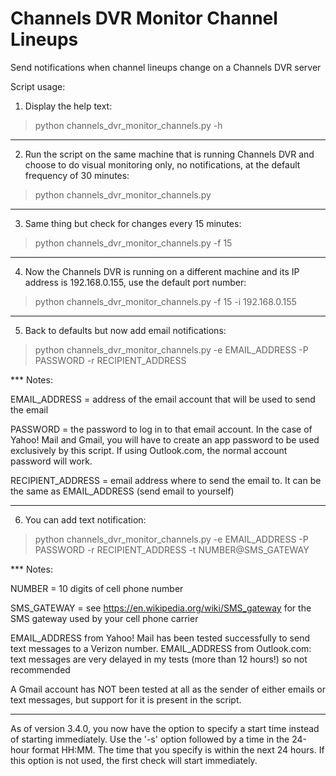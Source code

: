 # Channels DVR Monitor Channel Lineups
 Send notifications when channel lineups change on a Channels DVR server
 
 Script usage:
 
 1. Display the help text:
 
 > python channels_dvr_monitor_channels.py -h
 
---

2. Run the script on the same machine that is running Channels DVR and choose to do visual monitoring only, no notifications, at the default frequency of 30 minutes:

>  python channels_dvr_monitor_channels.py

---

3. Same thing but check for changes every 15 minutes:

> python channels_dvr_monitor_channels.py -f 15

---

4. Now the Channels DVR is running on a different machine and its IP address is 192.168.0.155, use the default port number:

> python channels_dvr_monitor_channels.py -f 15 -i 192.168.0.155

---

5. Back to defaults but now add email notifications:

> python channels_dvr_monitor_channels.py -e EMAIL_ADDRESS -P PASSWORD -r RECIPIENT_ADDRESS

*** Notes:

EMAIL_ADDRESS = address of the email account that will be used to send the email

PASSWORD = the password to log in to that email account. In the case of Yahoo! Mail and Gmail, you will have to create an app password to be used exclusively by this script. If using Outlook.com, the normal account password will work.

RECIPIENT_ADDRESS = email address where to send the email to. It can be the same as EMAIL_ADDRESS (send email to yourself)

---

6. You can add text notification:

> python channels_dvr_monitor_channels.py -e EMAIL_ADDRESS -P PASSWORD -r RECIPIENT_ADDRESS -t NUMBER@SMS_GATEWAY

*** Notes:

NUMBER = 10 digits of cell phone number

SMS_GATEWAY = see https://en.wikipedia.org/wiki/SMS_gateway for the SMS gateway used by your cell phone carrier

EMAIL_ADDRESS from Yahoo! Mail has been tested successfully to send text messages to a Verizon number.
EMAIL_ADDRESS from Outlook.com: text messages are very delayed in my tests (more than 12 hours!) so not recommended

A Gmail account has NOT been tested at all as the sender of either emails or text messages, but support for it is present in the script. 
 
---

As of version 3.4.0, you now have the option to specify a start time instead of starting immediately. 
Use the '-s' option followed by a time in the 24-hour format HH:MM. The time that you specify is within the next 24 hours.
If this option is not used, the first check will start immediately.
